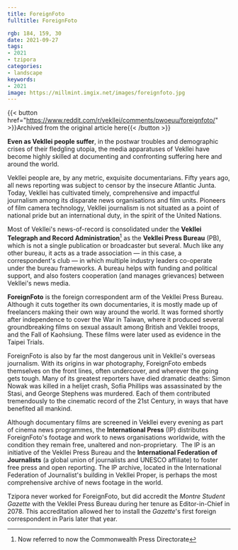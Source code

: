 ```yaml
---
title: ForeignFoto
fulltitle: ForeignFoto

rgb: 184, 159, 30
date: 2021-09-27
tags:
- 2021
- tzipora
categories:
- landscape
keywords:
- 2021
image: https://millmint.imgix.net/images/foreignfoto.jpg
---
```

{{< button href="https://www.reddit.com/r/vekllei/comments/pwoeuu/foreignfoto/" >}}Archived from the original article here{{< /button >}}

**Even as Vekllei people suffer**, in the postwar troubles and demographic crises of their fledgling utopia, the media apparatuses of Vekllei have become highly skilled at documenting and confronting suffering here and around the world.

Vekllei people are, by any metric, exquisite documentarians. Fifty years ago, all news reporting was subject to censor by the insecure Atlantic Junta. Today, Vekllei has cultivated timely, comprehensive and impactful journalism among its disparate news organisations and film units. Pioneers of film camera technology, Vekllei journalism is not situated as a point of national pride but an international duty, in the spirit of the United Nations.

Most of Vekllei's news-of-record is consolidated under the **Vekllei Telegraph and Record Administration**[^1] as the **Vekllei Press Bureau** (PB), which is not a single publication or broadcaster but several. Much like any other bureau, it acts as a trade association — in this case, a correspondent's club — in which multiple industry leaders co-operate under the bureau frameworks. A bureau helps with funding and political support, and also fosters cooperation (and manages grievances) between Vekllei's news media.

**ForeignFoto** is the foreign correspondent arm of the Vekllei Press Bureau. Although it cuts together its own documentaries, it is mostly made up of freelancers making their own way around the world. It was formed shortly after independence to cover the War in Taiwan, where it produced several groundbreaking films on sexual assault among British and Vekllei troops, and the Fall of Kaohsiung. These films were later used as evidence in the Taipei Trials.

ForeignFoto is also by far the most dangerous unit in Vekllei's overseas journalism. With its origins in war photography, ForeignFoto embeds themselves on the front lines, often undercover, and wherever the going gets tough. Many of its greatest reporters have died dramatic deaths: Simon Nowak was killed in a helijet crash, Sofia Phillips was assassinated by the Stasi, and George Stephens was murdered. Each of them contributed tremendously to the cinematic record of the 21st Century, in ways that have benefited all mankind.

Although documentary films are screened in Vekllei every evening as part of cinema news programmes, the **International Press** (IP) distributes ForeignFoto's footage and work to news organisations worldwide, with the condition they remain free, unaltered and non-proprietary.  The IP is an initiative of the Vekllei Press Bureau and the **International Federation of Journalists** (a global union of journalists and UNESCO affiliate) to foster free press and open reporting. The IP archive, located in the International Federation of Journalist's building in Vekllei Proper, is perhaps the most comprehensive archive of news footage in the world.

Tzipora never worked for ForeignFoto, but did accredit the *Montre Student Gazette* with the Vekllei Press Bureau during her tenure as Editor-in-Chief in 2078. This accreditation allowed her to install the *Gazette*'s first foreign correspondent in Paris later that year.

 [^1]: Now referred to now the Commonwealth Press Directorate 
